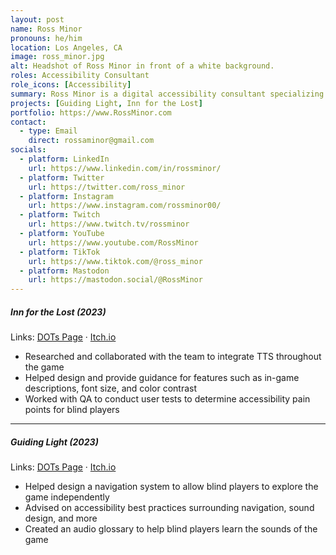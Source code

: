 ```yaml
---
layout: post
name: Ross Minor
pronouns: he/him
location: Los Angeles, CA
image: ross_minor.jpg
alt: Headshot of Ross Minor in front of a white background.
roles: Accessibility Consultant
role_icons: [Accessibility]
summary: Ross Minor is a digital accessibility consultant specializing in game accessibility who has been working in the industry for over 4 years. As an accessibility consultant, he has been responsible for collaborating with game development studios such as Ubisoft, Interior Night, and EA Games on accessibility through workshops, player studies, and one-on-one consulting. Some of the games Ross has consulted for include Sea of Thieves, Forza Motorsport, As Dusk Falls, and many more projects that have yet to be announced. Ross also has a YouTube channel and Twitch where he has created and edited over 150 videos with a focus on game accessibility, product and game reviews, and tutorials to educate both blind and sighted viewers about game accessibility.
projects: [Guiding Light, Inn for the Lost]
portfolio: https://www.RossMinor.com
contact:
  - type: Email
    direct: rossaminor@gmail.com
socials:
  - platform: LinkedIn
    url: https://www.linkedin.com/in/rossminor/
  - platform: Twitter
    url: https://twitter.com/ross_minor
  - platform: Instagram
    url: https://www.instagram.com/rossminor00/
  - platform: Twitch
    url: https://www.twitch.tv/rossminor
  - platform: YouTube
    url: https://www.youtube.com/RossMinor
  - platform: TikTok
    url: https://www.tiktok.com/@ross_minor
  - platform: Mastodon
    url: https://mastodon.social/@RossMinor
---
```

##### _Inn for the Lost (2023)_
Links: [DOTs Page](/projects/inn-lost) &middot; [Itch.io](https://shleedelie.itch.io/inn-for-the-lost)
- Researched and collaborated with the team to integrate TTS throughout the game
- Helped design and provide guidance for features such as in-game descriptions, font size, and color contrast
- Worked with QA to conduct user tests to determine accessibility pain points for blind players

<hr class="secondary">

##### _Guiding Light (2023)_
Links: [DOTs Page](/projects/guiding-light) &middot; [Itch.io](https://candlesticklibrary.itch.io/guiding-light)
- Helped design a navigation system to allow blind players to explore the game independently
- Advised on accessibility best practices surrounding navigation, sound design, and more
- Created an audio glossary to help blind players learn the sounds of the game